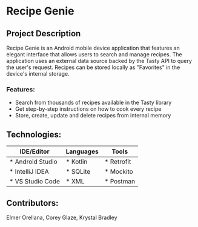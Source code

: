# Recipe Genie

## Project Description
Recipe Genie is an Android mobile device application that features an
elegant interface that allows users to search and manage recipes. The
application uses an external data source backed by the Tasty API to query the
user's request. Recipes can be stored locally as "Favorites" in the device's
internal storage.

### Features: 
 * Search from thousands of recipes available in the Tasty library
 * Get step-by-step instructions on how to cook every recipe
 * Store, create, update and delete recipes from internal memory

## Technologies:
| IDE/Editor        | Languages   | Tools      |
| ----------------- | ----------- | ---------- |
| * Android Studio  | * Kotlin    | * Retrofit |
| * IntelliJ IDEA   | * SQLite    | * Mockito  |
| * VS Studio Code  | * XML       | * Postman  |


## Contributors:
Elmer Orellana,
Corey Glaze,
Krystal Bradley

